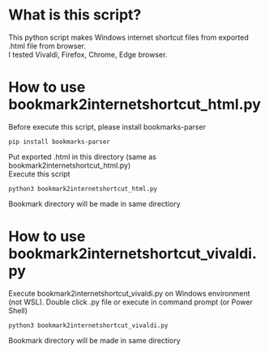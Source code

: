 # What is this script?  
This python script makes Windows internet shortcut files from exported .html file from browser.  
I tested Vivaldi, Firefox, Chrome, Edge browser.  

# How to use bookmark2internetshortcut_html.py  
Before execute this script, please install bookmarks-parser  
```
pip install bookmarks-parser
```  
Put exported .html in this directory (same as bookmark2internetshortcut_html.py)  
Execute this script  
```
python3 bookmark2internetshortcut_html.py
```  
Bookmark directory will be made in same directiory  

# How to use bookmark2internetshortcut_vivaldi.py  
Execute bookmark2internetshortcut_vivaldi.py on Windows environment (not WSL).
Double click .py file or execute in command prompt (or Power Shell)  
```
python3 bookmark2internetshortcut_vivaldi.py
```  
Bookmark directory will be made in same directiory  
